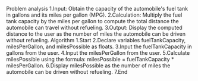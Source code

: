 Problem analysis
1.Input: Obtain the capacity of the automobile's fuel tank in gallons and its miles per gallon (MPG).
2.Calculation: Multiply the fuel tank capacity by the miles per gallon to compute the total distance the automobile can travel without refueling.
3.Output: Display the computed distance to the user as the number of miles the automobile can be driven without refueling.
Algorithm
1.Start
2.Declare variables fuelTankCapacity, milesPerGallon, and milesPossible as floats.
3.Input the fuelTankCapacity in gallons from the user.
4.Input the milesPerGallon from the user. 
5.Calculate milesPossible using the formula: milesPossible = fuelTankCapacity * milesPerGallon.
6.Display milesPossible as the number of miles the automobile can be driven without refueling.
7.End
